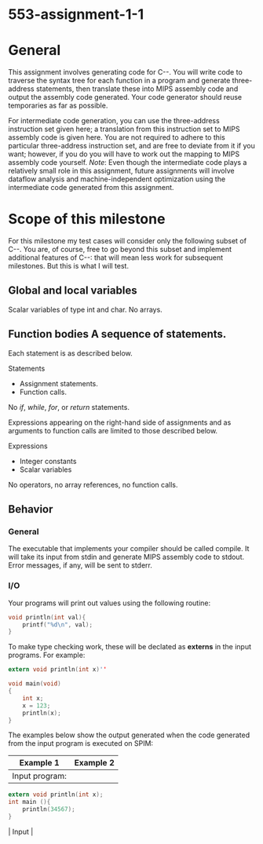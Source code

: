 # 553-assignment-1-1


# General
This assignment involves generating code for C--. 
You will write code to traverse the syntax tree for each function in a program and generate three-address statements, then translate these into MIPS assembly code and output the assembly code generated.
Your code generator should reuse temporaries as far as possible.

For intermediate code generation, you can use the three-address instruction set given here; a translation from this instruction set to MIPS assembly code is given here.
You are not required to adhere to this particular three-address instruction set, and are free to deviate from it if you want; however, if you do you will have to work out the mapping to MIPS assembly code yourself.
*Note*: Even though the intermediate code plays a relatively small role in this assignment, future assignments will involve dataflow analysis and machine-independent optimization using the intermediate code generated from this assignment.

# Scope of this milestone
For this milestone my test cases will consider only the following subset of C--. 
You are, of course, free to go beyond this subset and implement additional features of C--: that will mean less work for subsequent milestones.
But this is what I will test.
## Global and local variables 
Scalar variables of type int and char. No arrays.

## Function bodies A sequence of statements.
Each statement is as described below. 

Statements
- Assignment statements.
- Function calls.

No *if*, *while*, *for*, or *return* statements.

Expressions appearing on the right-hand side of assignments and as arguments to function calls are limited to those described below.

Expressions
- Integer constants
- Scalar variables

No operators, no array references, no function calls.

## Behavior
### General
The executable that implements your compiler should be called compile. It will take its input from stdin and generate MIPS assembly code to stdout. Error messages, if any, will be sent to stderr.

### I/O
Your programs will print out values using the following routine:

```c
void println(int val){
    printf("%d\n", val);
}
```
To make type checking work, these will be declated as **externs** in the input programs. For example:
```c 
extern void println(int x)''

void main(void)
{
    int x;
    x = 123;
    println(x);
}
```

The examples below show the output generated when the code generated from the input program is executed on SPIM:

| Example 1 | Example 2 |
| --- | --- |
| Input program: 

```c 
extern void println(int x);
int main (){
    println(34567);
}
```
| 
Input
|












